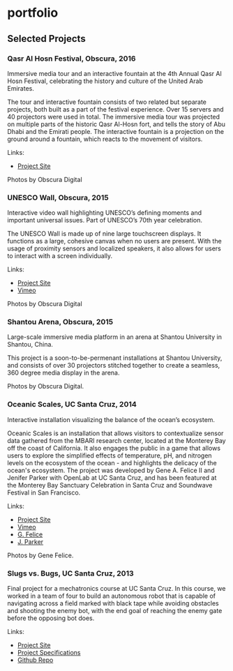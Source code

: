 # portfolio

## Selected Projects

### Qasr Al Hosn Festival, Obscura, 2016

Immersive media tour and an interactive fountain at the 4th Annual Qasr Al Hosn Festival, celebrating the history and culture of the United Arab Emirates.

The tour and interactive fountain consists of two related but separate projects, both built as a part of the festival experience. Over 15 servers and 40 projectors were used in total. The immersive media tour was projected on multiple parts of the historic Qasr Al-Hosn fort, and tells the story of Abu Dhabi and the Emirati people. The interactive fountain is a projection on the ground around a fountain, which reacts to the movement of visitors.


Links:
* [Project Site](http://obscuradigital.com/work/qasr-al-hosn-fort-festival/)

Photos by Obscura Digital

### UNESCO Wall, Obscura, 2015

Interactive video wall highlighting UNESCO’s defining moments and important universal issues. Part of UNESCO’s 70th year celebration.

The UNESCO Wall is made up of nine large touchscreen displays. It functions as a large, cohesive canvas when no users are present. With the usage of proximity sensors and localized speakers, it also allows for users to interact with a screen individually.

Links:
* [Project Site](http://obscuradigital.com/work/unesco-70-celebration/)
* [Vimeo](https://vimeo.com/147816521)

Photos by Obscura Digital

### Shantou Arena, Obscura, 2015

Large-scale immersive media platform in an arena at Shantou University in Shantou, China.

This project is a soon-to-be-permenant installations at Shantou University, and consists of over 30 projectors stitched together to create a seamless, 360 degree media display in the arena.

Photos by Obscura Digital.

### Oceanic Scales, UC Santa Cruz, 2014

Interactive installation visualizing the balance of the ocean’s ecosystem.

Oceanic Scales is an installation that allows visitors to contextualize sensor data gathered from the MBARI research center, located at the Monterey Bay off the coast of California. It also engages the public in a game that allows users to explore the simplified effects of temperature, pH, and nitrogen levels on the ecosystem of the ocean - and highlights the delicacy of the ocean's ecosystem. The project was developed by Gene A. Felice II and Jenifer Parker with OpenLab at UC Santa Cruz, and has been featured at the Monterey Bay Sanctuary Celebration in Santa Cruz and Soundwave Festival in San Francisco.

Links:
* [Project Site](http://oceanicscales.com/)
* [Vimeo](https://vimeo.com/160539189)
* [G. Felice](http://genefelice.com/)
* [J. Parker](http://art.ucsc.edu/faculty/jennifer-parker)

Photos by Gene Felice.

### Slugs vs. Bugs, UC Santa Cruz, 2013

Final project for a mechatronics course at UC Santa Cruz. In this course, we worked in a team of four to build an autonomous robot that is capable of navigating across a field marked with black tape while avoiding obstacles and shooting the enemy bot, with the end goal of reaching the enemy gate before the opposing bot does.

Links:
* [Project Site](https://thedebuggers.wordpress.com)
* [Project Specifications](https://classes.soe.ucsc.edu/cmpe118/Fall13/)
* [Github Repo](https://github.com/dotj/slugsvsbugs)